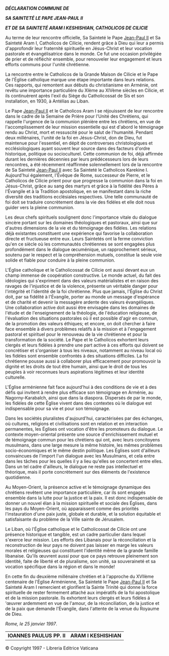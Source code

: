 ***DÉCLARATION COMMUNE DE***

***SA SAINTETÉ LE PAPE JEAN-PAUL II***

***ET DE SA SAINTETÉ ARAM I KESHISHIAN, CATHOLICOS DE CILICIE***

Au terme de leur rencontre officielle, Sa Sainteté le Pape [Jean-Paul II](http://www.vatican.va/holy_father/john_paul_ii/index_fr.htm) et Sa Sainteté Aram I, Catholicos de Cilicie, rendent grâce à Dieu qui leur a permis d'approfondir leur fraternité spirituelle en Jésus-Christ et leur vocation pastorale et évangélisatrice dans le monde. Ce fut une occasion privilégiée de prier et de réfléchir ensemble, pour renouveler leur engagement et leurs efforts communs pour l'unité chrétienne.

La rencontre entre le Catholicos de la Grande Maison de Cilicie et le Pape de l'Église catholique marque une étape importante dans leurs relations. Ces rapports, qui remontent aux débuts du christianisme en Arménie, ont revêtu une importance particulière du XIème au XIVème siècles en Cilicie, et ils continuèrent après l'exil du Siège du Catholicossat de Sis et son installation, en 1930, à Antélias au Liban.

Le Pape [Jean-Paul II](http://www.vatican.va/holy_father/john_paul_ii/index_fr.htm) et le Catholicos Aram I se réjouissent de leur rencontre dans le cadre de la Semaine de Prière pour l'Unité des Chrétiens, qui rappelle l'urgence de la communion plénière entre les chrétiens, en vue de l'accomplissement de leur mission essentielle qui est d'abord le témoignage rendu au Christ, mort et ressuscité pour le salut de l'humanité. Pendant deux millénaires, l'unité de la foi en Jésus-Christ, don de Dieu, fut maintenue pour l'essentiel, en dépit de controverses christologiques et ecclésiologiques ayant souvent leur source dans des facteurs d'ordre historique, politique ou socioculturel. Cette communion de foi, déjà affirmée durant les dernières décennies par leurs prédécesseurs lors de leurs rencontres, a été récemment réaffirmée solennellement lors de la rencontre de Sa Sainteté [Jean-Paul II](http://www.vatican.va/holy_father/john_paul_ii/index_fr.htm) avec Sa Sainteté le Catholicos Karekine I. Aujourd'hui également, l'Évêque de Rome, successeur de Pierre, et le Catholicos de Cilicie prient pour que progresse la communion dans la foi en Jésus-Christ, grâce au sang des martyrs et grâce à la fidélité des Pères à l'Évangile et à la Tradition apostolique, en se manifestant dans la riche diversité des traditions ecclésiales respectives. Une telle communauté de foi doit se traduire concrètement dans la vie des fidèles et elle doit nous guider vers la pleine communion.

Les deux chefs spirituels soulignent donc l'importance vitale du dialogue sincère portant sur les domaines théologiques et pastoraux, ainsi que sur d'autres dimensions de la vie et du témoignage des fidèles. Les relations déjà existantes constituent une expérience qui favorise la collaboration directe et fructueuse entre eux. Leurs Saintetés ont la ferme conviction qu'en ce siècle où les communautés chrétiennes se sont engagées plus profondément dans le dialogue œcuménique, un rapprochement sérieux, soutenu par le respect et la compréhension mutuels, constitue la seule voie solide et fiable pour conduire à la pleine communion.

L'Église catholique et le Catholicossat de Cilicie ont aussi devant eux un champ immense de coopération constructive. Le monde actuel, du fait des idéologies qui s'expriment dans des valeurs matérialistes et en raison des ravages de l'injustice et de la violence, présente un véritable danger pour l'intégrité et l'identité de la foi chrétienne. Plus que jamais, l'Église du Christ doit, par sa fidélité à l'Évangile, porter au monde un message d'espérance et de charité et devenir la messagère ardente des valeurs évangéliques. Une collaboration active doit aussi être envisagée dans les domaines de l'étude et de l'enseignement de la théologie, de l'éducation religieuse, de l'évaluation des situations pastorales où il est possible d'agir en commun, de la promotion des valeurs éthiques; et encore, on doit chercher à faire face ensemble à divers problèmes relatifs à la mission et à l'engagement pastoral et spirituel pour le renouveau de la vie chrétienne et pour la transformation de la société. Le Pape et le Catholicos exhortent leurs clergés et leurs fidèles à prendre une part active à ces efforts qui doivent se concrétiser et s'organiser à tous les niveaux, notamment au niveau local où les fidèles sont ensemble confrontés à des situations difficiles. La foi chrétienne pousse aussi à collaborer plus efficacement pour promouvoir la dignité et les droits de tout être humain, ainsi que le droit de tous les peuples à voir reconnues leurs aspirations légitimes et leur identité culturelle.

L'Église arménienne fait face aujourd'hui à des conditions de vie et à des défis qui invitent à rendre plus efficace son témoignage en Arménie, au Nagorny-Karabalch, ainsi que dans la diaspora. Dispersés de par le monde, les fidèles de cette Église vivent dans des contextes où le dialogue est indispensable pour sa vie et pour son témoignage.

Dans les sociétés pluralistes d'aujourd'hui, caractérisées par des échanges, où cultures, religions et civilisations sont en relation et en interaction permanentes, les Églises ont vocation d'être les promoteurs du dialogue. Le contexte moyen-oriental présente une source d'enrichissement mutuel et de témoignage commun pour les chrétiens qui ont, avec leurs concitoyens musulmans, dans une large mesure la même histoire, les mêmes problèmes socio-économiques et le même destin politique. Les Églises sont d'ailleurs convaincues de l'import l'un dialogue avec les Musulmans, et cela entre dans les tâches pour les quelles il y a lieu qu'elles se concertent entre elles. Dans un tel cadre d'ailleurs, le dialogue ne reste pas intellectuel et théorique, mais il porte concrètement sur des éléments de l'existence quotidienne.

Au Moyen-Orient, la présence active et le témoignage dynamique des chrétiens revêtent une importance particulière, car ils sont engagés ensemble dans la lutte pour la justice et la paix. Il est donc indispensable de donner un nouvel élan à la mission spirituelle et sociale des Églises, dans les pays du Moyen-Orient, où apparaissent comme des priorités l'instauration d'une paix juste, globale et durable, et la solution équitable et satisfaisante du problème de la Ville sainte de Jérusalem.

Le Liban, où l'Église catholique et le Catholicossat de Cilicie ont une présence historique et tangible, est un cadre particulier dans lequel s'exerce leur mission. Les efforts des Libanais pour la réconciliation et la reconstruction de leur pays ne doivent pas laisser en marge les valeurs morales et religieuses qui constituent l'identité même de la grande famille libanaise. Qu'ils œuvrent aussi pour que ce pays retrouve pleinement son identité, faite de liberté et de pluralisme, son unité, sa souveraineté et sa vocation spécifique dans la région et dans le monde!

En cette fin du deuxième millénaire chrétien et à l'approche du XVIIème centenaire de l'Église Arménienne, Sa Sainteté le Pape [Jean-Paul II](http://www.vatican.va/holy_father/john_paul_ii/index_fr.htm) et Sa Sainteté Aram I remercient et glorifient la Sainte Trinité qui donne la force spirituelle de rester fermement attaché aux impératifs de la foi apostolique et de la mission pastorale. Ils exhortent leurs clergés et leurs fidèles á 'œuvrer ardemment en vue de l'amour, de la réconciliation, de la justice et de la paix que demande l'Évangile, dans l'attente de la venue du Royaume de Dieu.

*Rome, le 25 janvier 1997*.

|     |     |
| --- | --- |
| **IOANNES PAULUS PP. II** | **ARAM I KESHISHIAN** |

© Copyright 1997 - Libreria Editrice Vaticana